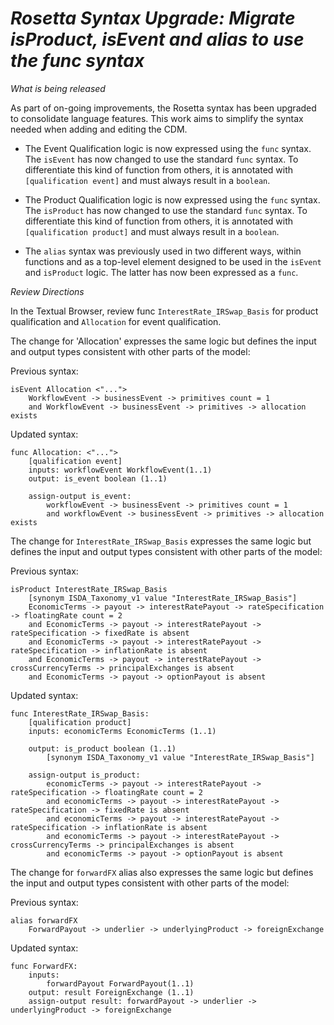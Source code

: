 # *Rosetta Syntax Upgrade: Migrate isProduct, isEvent and alias to use the func syntax*

_What is being released_

As part of on-going improvements, the Rosetta syntax has been upgraded to consolidate language features. This work aims to simplify the syntax needed when adding and editing the CDM.

* The Event Qualification logic is now expressed using the `func` syntax.
  The `isEvent` has now changed to use the standard `func` syntax. To differentiate this kind of function from others, it is annotated with `[qualification event]` and must always result in a `boolean`.

* The Product Qualification logic is now expressed using the `func` syntax.
  The `isProduct` has now changed to use the standard `func` syntax. To differentiate this kind of function from others, it is annotated with `[qualification product]` and must always result in a `boolean`.

* The `alias` syntax was previously used in two different ways, within functions and as a top-level element designed to be used in the `isEvent` and `isProduct` logic. The latter has now been expressed as a `func`.

_Review Directions_

In the Textual Browser, review func `InterestRate_IRSwap_Basis` for product qualification and `Allocation` for event qualification.  

The change for 'Allocation' expresses the same logic but defines the input and output types consistent with other parts of the model:

Previous syntax:
```
isEvent Allocation <"...">
	WorkflowEvent -> businessEvent -> primitives count = 1
	and WorkflowEvent -> businessEvent -> primitives -> allocation exists
```

Updated syntax:
```
func Allocation: <"...">
	[qualification event]
	inputs: workflowEvent WorkflowEvent(1..1)
	output: is_event boolean (1..1)
  
	assign-output is_event:
		workflowEvent -> businessEvent -> primitives count = 1
		and workflowEvent -> businessEvent -> primitives -> allocation exists

```

The change for `InterestRate_IRSwap_Basis` expresses the same logic but defines the input and output types consistent with other parts of the model:

Previous syntax:
```
isProduct InterestRate_IRSwap_Basis
	[synonym ISDA_Taxonomy_v1 value "InterestRate_IRSwap_Basis"]
	EconomicTerms -> payout -> interestRatePayout -> rateSpecification -> floatingRate count = 2
	and EconomicTerms -> payout -> interestRatePayout -> rateSpecification -> fixedRate is absent
	and EconomicTerms -> payout -> interestRatePayout -> rateSpecification -> inflationRate is absent
	and EconomicTerms -> payout -> interestRatePayout -> crossCurrencyTerms -> principalExchanges is absent
	and EconomicTerms -> payout -> optionPayout is absent
```
Updated syntax:
```
func InterestRate_IRSwap_Basis:
	[qualification product]
	inputs: economicTerms EconomicTerms (1..1)
	
	output: is_product boolean (1..1)
		[synonym ISDA_Taxonomy_v1 value "InterestRate_IRSwap_Basis"]
		
	assign-output is_product:
		economicTerms -> payout -> interestRatePayout -> rateSpecification -> floatingRate count = 2
		and economicTerms -> payout -> interestRatePayout -> rateSpecification -> fixedRate is absent
		and economicTerms -> payout -> interestRatePayout -> rateSpecification -> inflationRate is absent
		and economicTerms -> payout -> interestRatePayout -> crossCurrencyTerms -> principalExchanges is absent
		and economicTerms -> payout -> optionPayout is absent

```

The change for `forwardFX` alias also expresses the same logic but defines the input and output types consistent with other parts of the model:

Previous syntax:

```
alias forwardFX
	ForwardPayout -> underlier -> underlyingProduct -> foreignExchange
```
	
Updated syntax:

```
func ForwardFX:
	inputs:
		forwardPayout ForwardPayout(1..1)
	output: result ForeignExchange (1..1)
	assign-output result: forwardPayout -> underlier -> underlyingProduct -> foreignExchange
```

	
	

